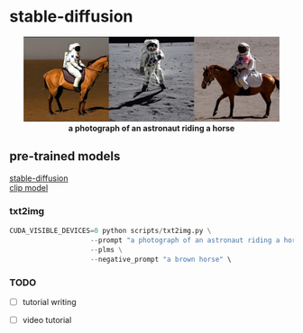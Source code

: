 # stable-diffusion

<div align="center">
    <!-- <img src="sample_imgs/concat.jpg" width = "750" height = "250" /> -->
    <img src="sample_imgs/concat.jpg" style="max-width: 90%; height: auto;"><br>
    <strong>a photograph of an astronaut riding a horse</strong>
</div>

## pre-trained models
[stable-diffusion](https://huggingface.co/CompVis/stable-diffusion-v1-4)  
[clip model](https://huggingface.co/openai/clip-vit-large-patch14)

### txt2img
```python
CUDA_VISIBLE_DEVICES=0 python scripts/txt2img.py \
                    --prompt "a photograph of an astronaut riding a horse" \
                    --plms \
                    --negative_prompt "a brown horse" \
```

### TODO
- [ ] tutorial writing
- [ ] video tutorial

